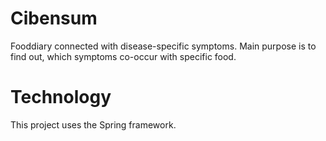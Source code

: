# Cibensum
Fooddiary connected with disease-specific symptoms. Main purpose is to find out, which symptoms co-occur with specific food.

# Technology
This project uses the Spring framework.
